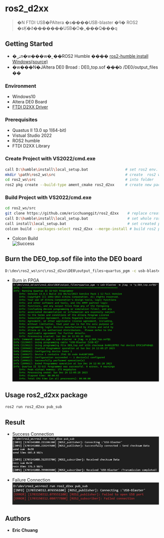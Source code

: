 # ros2_d2xx
> �N FTDI USB�PAltera �s����USB-blaster �ϥ� ROS2 �sĶ�ð�������USB�O�_���Q���q

## Getting Started 
* �ݭn�w���w�˾��ROS2 Humble ���� [ros2-humble install Windows(source)](https://docs.ros.org/en/humble/Installation/Alternatives/Windows-Development-Setup.html)
* �w���N�JAltera DE0 Broad  : DE0_top.sof ���b /DE0/output_files ��
### Environment
* Windows10
* Altera DE0 Board
* [FTDI D2XX Driver](https://ftdichip.com/drivers/d2xx-drivers/)
### Prerequisites 
* Quastus II 13.0 sp 1(64-bit)
* Vistual Studio 2022
*  ROS2 humble
* FTDI D2XX Library

### Create Project with VS2022/cmd.exe
```bash
call D:\humble\install\local_setup.bat                 # set ros2 env.
mkdir \path\ros2_ws\src                                # create  ros2 workspace Folder 
cd ros2_ws\src                                         # into folder
ros2 pkg create --build-type ament_cmake ros2_d2xx     # create new package
```
### Build Project with VS2022/cmd.exe

```bash
cd ros2_ws/src
git clone https://github.com/ericchuanggit/ros2_d2xx    # replace created package
call D:\humble\install\local_setup.bat                  # set whole ros2 env.
call install\local_setup.bat                            # set created package env.
colcon build --packages-select ros2_d2xx --merge-install # build ros2 package with colcon build
```
* Colcon Build<br>
![Success](result/colcon_build.jpg)

## Burn the DE0_top.sof file into the DE0 board
```bash
D:\dev\ros2_ws\src\ros2_d2xx\DE0\output_files>quartus_pgm -c usb-blaster -m jtag -o "p;DE0_top.sof@1"
```
* Burn in FPGA
![Burnin](result/burnin.png)
## Usage ros2_d2xx package 
```bash
ros2 run ros2_d2xx pub_sub
```

## Result
* Success Connection<br>
![Success](result/success.png)

* Failure Connection<br>
![Failure](result/Failure.png)


## Authors 

* **Eric Chuang** 



